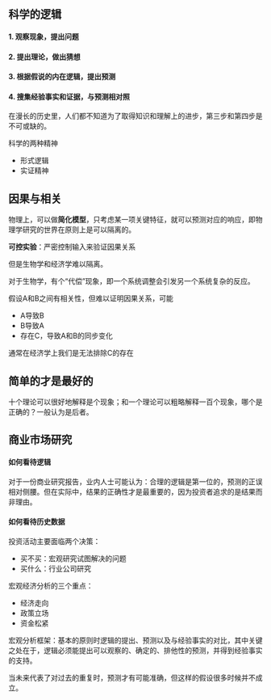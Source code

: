 ## 科学的逻辑

#### 1. 观察现象，提出问题

#### 2. 提出理论，做出猜想

#### 3. 根据假说的内在逻辑，提出预测

#### 4. 搜集经验事实和证据，与预测相对照



在漫长的历史里，人们都不知道为了取得知识和理解上的进步，第三步和第四步是不可或缺的。

科学的两种精神

- 形式逻辑
- 实证精神

## 因果与相关

物理上，可以做**简化模型**，只考虑某一项关键特征，就可以预测对应的响应，即物理学研究的世界在原则上是可以隔离的。

**可控实验**：严密控制输入来验证因果关系

但是生物学和经济学难以隔离。

对于生物学，有个“代偿”现象，即一个系统调整会引发另一个系统复杂的反应。

假设A和B之间有相关性，但难以证明因果关系，可能

- A导致B
- B导致A
- 存在C，导致A和B的同步变化

通常在经济学上我们是无法排除C的存在

## 简单的才是最好的

十个理论可以很好地解释是个现象；和一个理论可以粗略解释一百个现象，哪个是正确的？一般认为是后者。

## 商业市场研究

#### 如何看待逻辑

对于一份商业研究报告，业内人士可能认为：合理的逻辑是第一位的，预测的正误相对侧腰。但在实际中，结果的正确性才是最重要的，因为投资者追求的是结果而非理由。

#### 如何看待历史数据

投资活动主要面临两个决策：

- 买不买：宏观研究试图解决的问题
- 买什么：行业公司研究

宏观经济分析的三个重点：

- 经济走向
- 政策立场
- 资金松紧

宏观分析框架：基本的原则时逻辑的提出、预测以及与经验事实的对比，其中关键之处在于，逻辑必须能提出可以观察的、确定的、排他性的预测，并得到经验事实的支持。

当未来代表了对过去的重复时，预测才有可能准确，但这样的假设很多时候并不成立。